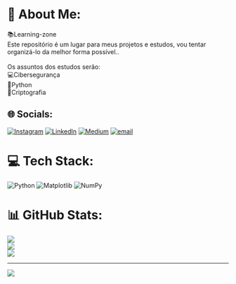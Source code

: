 # 💫 About Me:
📚Learning-zone<br>Este repositório é um lugar para meus projetos e estudos, vou tentar organizá-lo da melhor forma possível..<br><br>Os assuntos dos estudos serão:<br>💻Cibersegurança<br>🐍Python<br>🔐Criptografia


## 🌐 Socials:
[![Instagram](https://img.shields.io/badge/Instagram-%23E4405F.svg?logo=Instagram&logoColor=white)](https://instagram.com/@milenarbueno) [![LinkedIn](https://img.shields.io/badge/LinkedIn-%230077B5.svg?logo=linkedin&logoColor=white)](https://linkedin.com/in/www.linkedin.com/in/milena-bueno-yar1ora0) [![Medium](https://img.shields.io/badge/Medium-12100E?logo=medium&logoColor=white)](https://medium.com/@https://medium.com/@milenarbueno) [![email](https://img.shields.io/badge/Email-D14836?logo=gmail&logoColor=white)](mailto:milenabueno2011@gmail.com) 

# 💻 Tech Stack:
![Python](https://img.shields.io/badge/python-3670A0?style=for-the-badge&logo=python&logoColor=ffdd54) ![Matplotlib](https://img.shields.io/badge/Matplotlib-%23ffffff.svg?style=for-the-badge&logo=Matplotlib&logoColor=black) ![NumPy](https://img.shields.io/badge/numpy-%23013243.svg?style=for-the-badge&logo=numpy&logoColor=white)
# 📊 GitHub Stats:
![](https://github-readme-stats.vercel.app/api?username=milenarbueno&theme=neon&hide_border=true&include_all_commits=false&count_private=true)<br/>
![](https://nirzak-streak-stats.vercel.app/?user=milenarbueno&theme=neon&hide_border=true)<br/>
![](https://github-readme-stats.vercel.app/api/top-langs/?username=milenarbueno&theme=neon&hide_border=true&include_all_commits=false&count_private=true&layout=compact)

---
[![](https://visitcount.itsvg.in/api?id=milenarbueno&icon=0&color=0)](https://visitcount.itsvg.in)

<!-- Proudly created with GPRM ( https://gprm.itsvg.in ) -->

